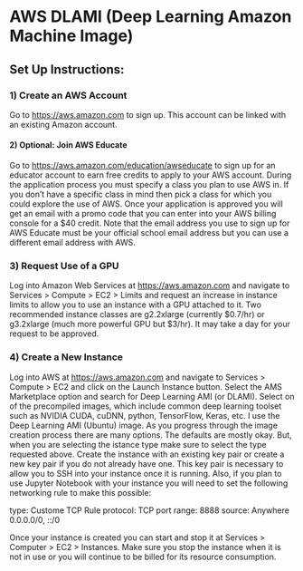 # AWS DLAMI (Deep Learning Amazon Machine Image)

## Set Up Instructions:

### 1) Create an AWS Account

Go to https://aws.amazon.com to sign up. This account can be linked with an existing Amazon account.

#### 2) Optional: Join AWS Educate

Go to https://aws.amazon.com/education/awseducate to sign up for an educator account to earn free credits to apply to your AWS account. During the application process you must specify a class you plan to use AWS in. If you don’t have a specific class in mind then pick a class for which you could explore the use of AWS. Once your application is approved you will get an email with a promo code that you can enter into your AWS billing console for a $40 credit. Note that the email address you use to sign up for AWS Educate must be your official school email address but you can use a different email address with AWS. 

### 3) Request Use of a GPU

Log into Amazon Web Services at https://aws.amazon.com and navigate to Services > Compute > EC2 > Limits and request an increase in instance limits to allow you to use an instance with a GPU attached to it. Two recommended instance classes are g2.2xlarge (currently $0.7/hr) or g3.2xlarge (much more powerful GPU but $3/hr). It may take a day for your request to be approved.

### 4) Create a New Instance

Log into AWS at https://aws.amazon.com and navigate to Services > Compute > EC2 and click on the Launch Instance button. Select the AMS Marketplace option and search for Deep Learning AMI (or DLAMI). Select on of the precompiled images, which include common deep learning toolset such as NVIDIA CUDA, cuDNN, python, TensorFlow, Keras, etc. I use the Deep Learning AMI (Ubuntu) image. As you progress through the image creation process there are many options. The defaults are mostly okay. But, when you are selecting the istance type make sure to select the type requested above. Create the instance with an existing key pair or create a new key pair if you do not already have one. This key pair is necessary to allow you to SSH into your instance once it is running. Also, if you plan to use Jupyter Notebook with your instance you will need to set the following networking rule to make this possible:

type: Custome TCP Rule
protocol: TCP
port range: 8888
source: Anywhere 0.0.0.0/0, ::/0

Once your instance is created you can start and stop it at Services > Computer > EC2 > Instances. Make sure you stop the instance when it is not in use or you will continue to be billed for its resource consumption. 

